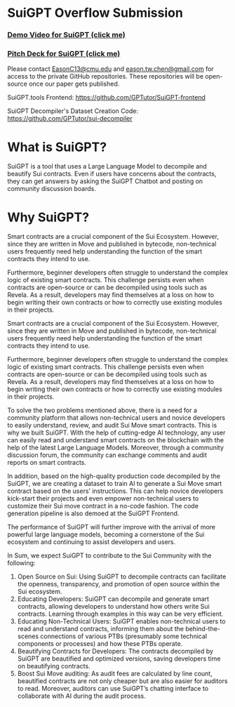 # SuiGPT Overflow Submission

### [Demo Video for SuiGPT (click me)](https://www.youtube.com/watch?v=RKxRQ2_fUgc&feature=youtu.be)

### [Pitch Deck for SuiGPT (click me)](https://docs.google.com/presentation/d/1MrOWC5SFbEG9b-Y2SJ8jxKvS14yw43Jo/edit?urp=gmail_link#slide=id.p13)

Please contact EasonC13@cmu.edu and eason.tw.chen@gmail.com for access to the private GitHub repositories. These repositories will be open-source once our paper gets published.

SuiGPT.tools Frontend: https://github.com/GPTutor/SuiGPT-frontend

SuiGPT Decompiler's Dataset Creation Code: https://github.com/GPTutor/sui-decompiler


# What is SuiGPT?

SuiGPT is a tool that uses a Large Language Model to decompile and beautify Sui contracts. Even if users have concerns about the contracts, they can get answers by asking the SuiGPT Chatbot and posting on community discussion boards.

# Why SuiGPT?

Smart contracts are a crucial component of the Sui Ecosystem. However, since they are written in Move and published in bytecode, non-technical users frequently need help understanding the function of the smart contracts they intend to use.

Furthermore, beginner developers often struggle to understand the complex logic of existing smart contracts. This challenge persists even when contracts are open-source or can be decompiled using tools such as Revela. As a result, developers may find themselves at a loss on how to begin writing their own contracts or how to correctly use existing modules in their projects.

Smart contracts are a crucial component of the Sui Ecosystem. However, since they are written in Move and published in bytecode, non-technical users frequently need help understanding the function of the smart contracts they intend to use.

Furthermore, beginner developers often struggle to understand the complex logic of existing smart contracts. This challenge persists even when contracts are open-source or can be decompiled using tools such as Revela. As a result, developers may find themselves at a loss on how to begin writing their own contracts or how to correctly use existing modules in their projects.

To solve the two problems mentioned above, there is a need for a community platform that allows non-technical users and novice developers to easily understand, review, and audit Sui Move smart contracts. This is why we built SuiGPT. With the help of cutting-edge AI technology, any user can easily read and understand smart contracts on the blockchain with the help of the latest Large Language Models. Moreover, through a community discussion forum, the community can exchange comments and audit reports on smart contracts.

In addition, based on the high-quality production code decompiled by the SuiGPT, we are creating a dataset to train AI to generate a Sui Move smart contract based on the users’ instructions. This can help novice developers kick-start their projects and even empower non-technical users to customize their Sui move contract in a no-code fashion. The code generation pipeline is also demoed at the SuiGPT Frontend.

The performance of SuiGPT will further improve with the arrival of more powerful large language models, becoming a cornerstone of the Sui ecosystem and continuing to assist developers and users.

In Sum, we expect SuiGPT to contribute to the Sui Community with the following:

1. Open Source on Sui: Using SuiGPT to decompile contracts can facilitate the openness, transparency, and promotion of open source within the Sui ecosystem.
2. Educating Developers: SuiGPT can decompile and generate smart contracts, allowing developers to understand how others write Sui contracts. Learning through examples in this way can be very efficient.
3. Educating Non-Technical Users: SuiGPT enables non-technical users to read and understand contracts, informing them about the behind-the-scenes connections of various PTBs (presumably some technical components or processes) and how these PTBs operate.
4. Beautifying Contracts for Developers: The contracts decompiled by SuiGPT are beautified and optimized versions, saving developers time on beautifying contracts.
5. Boost Sui Move auditing: As audit fees are calculated by line count, beautified contracts are not only cheaper but are also easier for auditors to read. Moreover, auditors can use SuiGPT’s chatting interface to collaborate with AI during the audit process.
